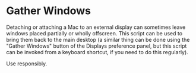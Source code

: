 Gather Windows
===============

Detaching or attaching a Mac to an external display can sometimes
leave windows placed partially or wholly offscreen. This script can be
used to bring them back to the main desktop (a similar thing can be
done using the "Gather Windows" button of the Displays preference
panel, but this script can be invoked from a keyboard shortcut, if
you need to do this regularly).

Use responsibly.
